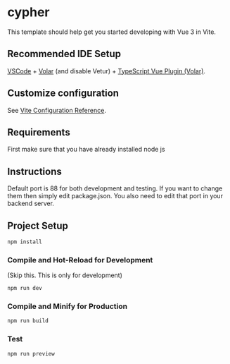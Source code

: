 # cypher

This template should help get you started developing with Vue 3 in Vite.

## Recommended IDE Setup

[VSCode](https://code.visualstudio.com/) + [Volar](https://marketplace.visualstudio.com/items?itemName=johnsoncodehk.volar) (and disable Vetur) + [TypeScript Vue Plugin (Volar)](https://marketplace.visualstudio.com/items?itemName=johnsoncodehk.vscode-typescript-vue-plugin).

## Customize configuration

See [Vite Configuration Reference](https://vitejs.dev/config/).

## Requirements

First make sure that you have already installed node js

## Instructions

Default port is 88 for both development and testing. If you want to change them then simply edit package.json. You also need to edit that port in your backend server.

## Project Setup

```sh
npm install
```

### Compile and Hot-Reload for Development
(Skip this. This is only for development)

```sh
npm run dev
```

### Compile and Minify for Production

```sh
npm run build
```

### Test

```sh
npm run preview
```
